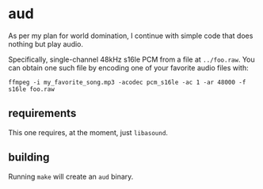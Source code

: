 aud
===

As per my plan for world domination, I continue with simple code that does nothing but play audio.

Specifically, single-channel 48kHz s16le PCM from a file at `../foo.raw`. You can obtain one such file by encoding one of your favorite audio files with:

    ffmpeg -i my_favorite_song.mp3 -acodec pcm_s16le -ac 1 -ar 48000 -f s16le foo.raw

requirements
------------

This one requires, at the moment, just `libasound`.

building
--------

Running `make` will create an `aud` binary.